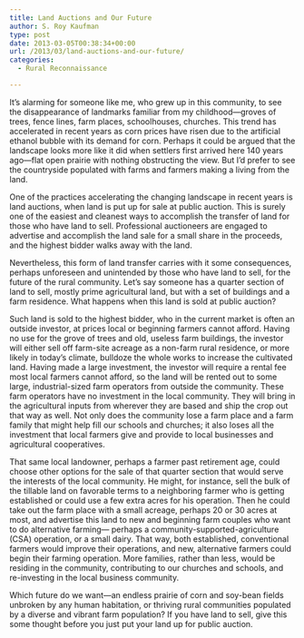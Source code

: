 ```yaml
---
title: Land Auctions and Our Future
author: S. Roy Kaufman
type: post
date: 2013-03-05T00:38:34+00:00
url: /2013/03/land-auctions-and-our-future/
categories:
  - Rural Reconnaissance

---
```

It’s alarming for someone like me, who grew up in this community, to see the
disappearance of landmarks familiar from my childhood—groves of trees, fence
lines, farm places, schoolhouses, churches. This trend has accelerated in recent
years as corn prices have risen due to the artificial ethanol bubble with its
demand for corn. Perhaps it could be argued that the landscape looks more like
it did when settlers first arrived here 140 years ago—flat open prairie with
nothing obstructing the view. But I’d prefer to see the countryside populated
with farms and farmers making a living from the land.

One of the practices accelerating the changing landscape in recent years is land
auctions, when land is put up for sale at public auction. This is surely one of
the easiest and cleanest ways to accomplish the transfer of land for those who
have land to sell. Professional auctioneers are engaged to advertise and
accomplish the land sale for a small share in the proceeds, and the highest
bidder walks away with the land.

Nevertheless, this form of land transfer carries with it some consequences,
perhaps unforeseen and unintended by those who have land to sell, for the future
of the rural community. Let’s say someone has a quarter section of land to sell,
mostly prime agricultural land, but with a set of buildings and a farm
residence. What happens when this land is sold at public auction?

Such land is sold to the highest bidder, who in the current market is often an
outside investor, at prices local or beginning farmers cannot afford. Having no
use for the grove of trees and old, useless farm buildings, the investor will
either sell off farm-site acreage as a non-farm rural residence, or more likely
in today’s climate, bulldoze the whole works to increase the cultivated land.
Having made a large investment, the investor will require a rental fee most
local farmers cannot afford, so the land will be rented out to some large,
industrial-sized farm operators from outside the community. These farm operators
have no investment in the local community. They will bring in the agricultural
inputs from wherever they are based and ship the crop out that way as well. Not
only does the community lose a farm place and a farm family that might help fill
our schools and churches; it also loses all the investment that local farmers
give and provide to local businesses and agricultural cooperatives.

That same local landowner, perhaps a farmer past retirement age, could choose
other options for the sale of that quarter section that would serve the
interests of the local community. He might, for instance, sell the bulk of the
tillable land on favorable terms to a neighboring farmer who is getting
established or could use a few extra acres for his operation. Then he could take
out the farm place with a small acreage, perhaps 20 or 30 acres at most, and
advertise this land to new and beginning farm couples who want to do alternative
farming— perhaps a community-supported-agriculture (CSA) operation, or a small
dairy. That way, both established, conventional farmers would improve their
operations, and new, alternative farmers could begin their farming operation.
More families, rather than less, would be residing in the community,
contributing to our churches and schools, and re-investing in the local business
community.

Which future do we want—an endless prairie of corn and soy-bean fields unbroken
by any human habitation, or thriving rural communities populated by a diverse
and vibrant farm population? If you have land to sell, give this some thought
before you just put your land up for public auction.
